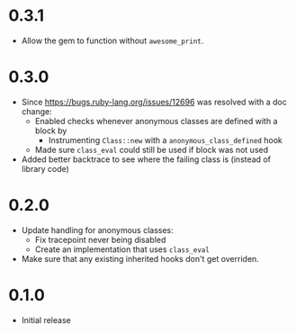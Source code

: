 # 0.3.1
- Allow the gem to function without `awesome_print`.

# 0.3.0
- Since https://bugs.ruby-lang.org/issues/12696 was resolved with a doc change:
  - Enabled checks whenever anonymous classes are defined with a block by 
    - Instrumenting `Class::new` with a `anonymous_class_defined` hook
  - Made sure `class_eval` could still be used if block was not used
- Added better backtrace to see where the failing class is (instead of library code)

# 0.2.0
- Update handling for anonymous classes:
  - Fix tracepoint never being disabled
  - Create an implementation that uses `class_eval`
- Make sure that any existing inherited hooks don't get overriden.

# 0.1.0
- Initial release
